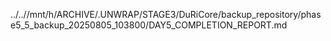 ../..//mnt/h/ARCHIVE/.UNWRAP/STAGE3/DuRiCore/backup_repository/phase5_5_backup_20250805_103800/DAY5_COMPLETION_REPORT.md